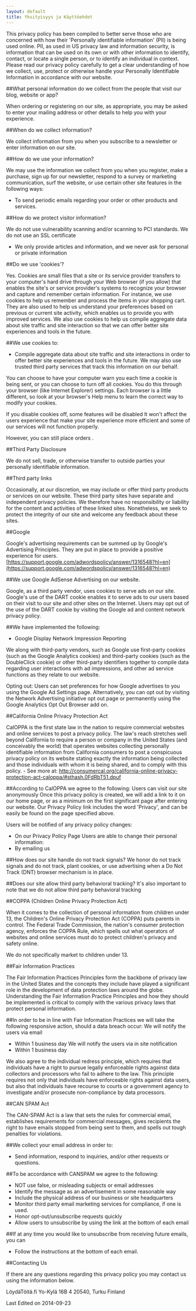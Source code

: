 ```yaml
---
layout: default
title: Yksityisyys ja Käyttöehdot
---
```


This privacy policy has been compiled to better serve those who are concerned with how their 'Personally identifiable information' (PII) is being used online. PII, as used in US privacy law and information security, is information that can be used on its own or with other information to identify, contact, or locate a single person, or to identify an individual in context. Please read our privacy policy carefully to get a clear understanding of how we collect, use, protect or otherwise handle your Personally Identifiable Information in accordance with our website.

##What personal information do we collect from the people that visit our blog, website or app?

When ordering or registering on our site, as appropriate, you may be asked to enter your mailing address or other details to help you with your experience.

##When do we collect information?

We collect information from you when you subscribe to a newsletter or enter information on our site.

##How do we use your information?

We may use the information we collect from you when you register, make a purchase, sign up for our newsletter, respond to a survey or marketing communication, surf the website, or use certain other site features in the following ways:

* To send periodic emails regarding your order or other products and services.

##How do we protect visitor information?

We do not use vulnerability scanning and/or scanning to PCI standards.
We do not use an SSL certificate
* We only provide articles and information, and we never ask for personal or private information

##Do we use 'cookies'?

Yes. Cookies are small files that a site or its service provider transfers to your computer's hard drive through your Web browser (if you allow) that enables the site's or service provider's systems to recognize your browser and capture and remember certain information. For instance, we use cookies to help us remember and process the items in your shopping cart. They are also used to help us understand your preferences based on previous or current site activity, which enables us to provide you with improved services. We also use cookies to help us compile aggregate data about site traffic and site interaction so that we can offer better site experiences and tools in the future.

##We use cookies to:
* Compile aggregate data about site traffic and site interactions in order to offer better site experiences and tools in the future. We may also use trusted third party services that track this information on our behalf.

You can choose to have your computer warn you each time a cookie is being sent, or you can choose to turn off all cookies. You do this through your browser (like Internet Explorer) settings. Each browser is a little different, so look at your browser's Help menu to learn the correct way to modify your cookies.

If you disable cookies off, some features will be disabled It won't affect the users experience that make your site experience more efficient and some of our services will not function properly.

However, you can still place orders .

##Third Party Disclosure

We do not sell, trade, or otherwise transfer to outside parties your personally identifiable information.

##Third party links

Occasionally, at our discretion, we may include or offer third party products or services on our website. These third party sites have separate and independent privacy policies. We therefore have no responsibility or liability for the content and activities of these linked sites. Nonetheless, we seek to protect the integrity of our site and welcome any feedback about these sites.

##Google

Google's advertising requirements can be summed up by Google's Advertising Principles. They are put in place to provide a positive experience for users. [https://support.google.com/adwordspolicy/answer/1316548?hl=en](https://support.google.com/adwordspolicy/answer/1316548?hl=en)

##We use Google AdSense Advertising on our website.

Google, as a third party vendor, uses cookies to serve ads on our site. Google's use of the DART cookie enables it to serve ads to our users based on their visit to our site and other sites on the Internet. Users may opt out of the use of the DART cookie by visiting the Google ad and content network privacy policy.

##We have implemented the following:
* Google Display Network Impression Reporting

We along with third-party vendors, such as Google use first-party cookies (such as the Google Analytics cookies) and third-party cookies (such as the DoubleClick cookie) or other third-party identifiers together to compile data regarding user interactions with ad impressions, and other ad service functions as they relate to our website.

Opting out:
Users can set preferences for how Google advertises to you using the Google Ad Settings page. Alternatively, you can opt out by visiting the Network Advertising initiative opt out page or permanently using the Google Analytics Opt Out Browser add on.

##California Online Privacy Protection Act

CalOPPA is the first state law in the nation to require commercial websites and online services to post a privacy policy. The law's reach stretches well beyond California to require a person or company in the United States (and conceivably the world) that operates websites collecting personally identifiable information from California consumers to post a conspicuous privacy policy on its website stating exactly the information being collected and those individuals with whom it is being shared, and to comply with this policy. - See more at: http://consumercal.org/california-online-privacy-protection-act-caloppa/#sthash.0FdRbT51.dpuf

##According to CalOPPA we agree to the following:
Users can visit our site anonymously
Once this privacy policy is created, we will add a link to it on our home page, or as a minimum on the first significant page after entering our website.
Our Privacy Policy link includes the word 'Privacy', and can be easily be found on the page specified above.

Users will be notified of any privacy policy changes:
* On our Privacy Policy Page
Users are able to change their personal information:
* By emailing us

##How does our site handle do not track signals?
We honor do not track signals and do not track, plant cookies, or use advertising when a Do Not Track (DNT) browser mechanism is in place.

##Does our site allow third party behavioral tracking?
It's also important to note that we do not allow third party behavioral tracking

##COPPA (Children Online Privacy Protection Act)

When it comes to the collection of personal information from children under 13, the Children's Online Privacy Protection Act (COPPA) puts parents in control. The Federal Trade Commission, the nation's consumer protection agency, enforces the COPPA Rule, which spells out what operators of websites and online services must do to protect children's privacy and safety online.

We do not specifically market to children under 13.

##Fair Information Practices

The Fair Information Practices Principles form the backbone of privacy law in the United States and the concepts they include have played a significant role in the development of data protection laws around the globe. Understanding the Fair Information Practice Principles and how they should be implemented is critical to comply with the various privacy laws that protect personal information.

##In order to be in line with Fair Information Practices we will take the following responsive action, should a data breach occur:
We will notify the users via email
* Within 1 business day
We will notify the users via in site notification
* Within 1 business day

We also agree to the individual redress principle, which requires that individuals have a right to pursue legally enforceable rights against data collectors and processors who fail to adhere to the law. This principle requires not only that individuals have enforceable rights against data users, but also that individuals have recourse to courts or a government agency to investigate and/or prosecute non-compliance by data processors.

##CAN SPAM Act

The CAN-SPAM Act is a law that sets the rules for commercial email, establishes requirements for commercial messages, gives recipients the right to have emails stopped from being sent to them, and spells out tough penalties for violations.

##We collect your email address in order to:
* Send information, respond to inquiries, and/or other requests or questions.

##To be accordance with CANSPAM we agree to the following:
* NOT use false, or misleading subjects or email addresses
* Identify the message as an advertisement in some reasonable way
* Include the physical address of our business or site headquarters
* Monitor third party email marketing services for compliance, if one is used.
* Honor opt-out/unsubscribe requests quickly
* Allow users to unsubscribe by using the link at the bottom of each email

##If at any time you would like to unsubscribe from receiving future emails, you can
* Follow the instructions at the bottom of each email.

##Contacting Us

If there are any questions regarding this privacy policy you may contact us using the information below.

LöydäTöitä.fi
Yo-Kylä 16B 4
20540, Turku
Finland

Last Edited on 2014-09-23
